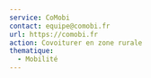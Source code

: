 ```yaml
---
service: CoMobi
contact: equipe@comobi.fr
url: https://comobi.fr
action: Covoiturer en zone rurale
thematique:
  - Mobilité
---
```

